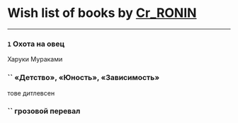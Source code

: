 # Wish list of books by [Cr_RONIN](https://plus.google.com/u/0/112090473416384685204/)
---

### `1` Охота на овец
Харуки Мураками

### `` «Детство», «Юность», «Зависимость»
тове дитлевсен

### `` грозовой перевал

